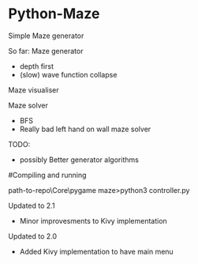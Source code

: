 # Python-Maze
Simple Maze generator

So far:
  Maze generator
  - depth first
  - (slow) wave function collapse
  
  Maze visualiser
  
  Maze solver 
  - BFS
  - Really bad left hand on wall maze solver

TODO:
  - possibly Better generator algorithms
  
#Compiling and running

path-to-repo\Core\pygame maze>python3 controller.py



Updated to 2.1
- Minor improvesments to Kivy implementation

Updated to 2.0
- Added Kivy implementation to have main menu